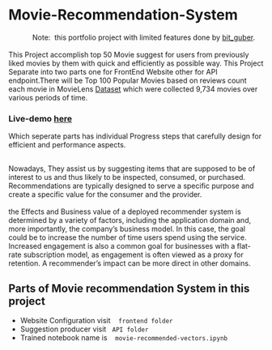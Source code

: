 # Movie-Recommendation-System

&nbsp;&nbsp;&nbsp;&nbsp;&nbsp;&nbsp;&nbsp;&nbsp;&nbsp;&nbsp;&nbsp;&nbsp;Note: &nbsp;this portfolio project with limited features done by [bit_guber](https://github.com/bit-guber/Portfolio).<br><br>
This Project accomplish top 50 Movie suggest for users from previously liked movies by them with quick and efficiently as possible way. This Project Separate into two parts one for FrontEnd Website other for API endpoint.There will be Top 100 Popular Movies based on reviews count each movie in MovieLens [Dataset](https://grouplens.org/datasets/movielens/) which were collected 9,734 movies over various periods of time.

### Live-demo [here](https://bit-guber-movie-recommender.vercel.app/)

Which seperate parts has individual Progress steps that carefully design for efficient and performance aspects.<br>

##

Nowadays, They assist us by suggesting items that are supposed to be of interest to us and thus likely to be inspected, consumed, or purchased. Recommendations are typically designed to serve a specific purpose and create a specific value for the consumer and the provider.<br><br>
the Effects and Business value of a deployed recommender system is determined by a variety of factors, including the application domain and, more importantly, the company’s business model. In this case, the goal could be to increase the number of time users spend using the service. Increased engagement is also a common goal for businesses with a flat-rate subscription model, as engagement is often viewed as a proxy for retention. A recommender’s impact can be more direct in other domains.

## Parts of Movie recommendation System in this project

- Website Configuration visit &nbsp;&nbsp; `frontend folder`
- Suggestion producer visit &nbsp;&nbsp;`API folder`
- Trained notebook name is &nbsp;&nbsp; `movie-recommended-vectors.ipynb`

